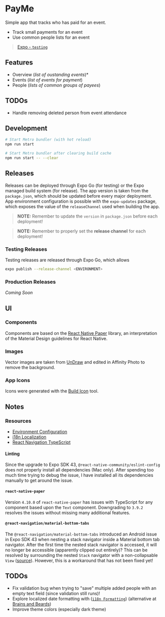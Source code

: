 # PayMe

Simple app that tracks who has paid for an event.

- Track small payments for an event
- Use common people lists for an event

> [Expo - `testing`](https://expo.dev/@kendallroth/payme?release-channel=testing)

## Features

- Overview (_list of oustanding events_)*
- Events (_list of events for payment_)
- People (_lists of common groups of payees_)

## TODOs

- Handle removing deleted person from event attendance

## Development

```sh
# Start Metro bundler (with hot reload)
npm run start

# Start Metro bundler after clearing build cache
npm run start -- --clear
```

## Releases

Releases can be deployed through Expo Go (for testing) or the Expo managed build system (for release). The app version is taken from the `package.json`, which should be updated before every major deployment. App environment configuration is possible with the `expo-updates` package, which exposes the value of the `releaseChannel` used when building the app.

> **NOTE:** Remember to update the `version` in `package.json` before each deployment!

> **NOTE:** Remember to properly set the **release channel** for each deployment!

### Testing Releases

Testing releases are released through Expo Go, which allows

```sh
expo publish --release-channel <ENVIRONMENT>
```

### Production Releases

_Coming Soon_

## UI

### Components

Components are based on the [React Native Paper](https://callstack.github.io/react-native-paper/) library, an interpretation of the Material Design guidelines for React Native.

### Images

Vector images are taken from [UnDraw](https://undraw.co/illustrations) and edited in Affinity Photo to remove the background.

### App Icons

Icons were generated with the [Build Icon](https://buildicon.netlify.app/?color=white&emoji=palms_up_together) tool.

## Notes

### Resources

- [Environment Configuration](https://docs.expo.dev/distribution/release-channels/#using-release-channels-for-environment-variable-configuration)
- [i18n Localization](https://brainsandbeards.com/blog/i18n-in-react-native-apps)
- [React Navigation TypeScript](https://reactnavigation.org/docs/typescript)

#### Linting

Since the upgrade to Expo SDK 43, `@react-native-community/eslint-config` does not properly install all dependencies (Mac only). After spending too much time trying to debug the issue, I have installed all its dependencies manually to get around the issue.

#### `react-native-paper`

Version `4.10.0` of `react-native-paper` has issues with TypeScript for any component based upon the `Text` component. Downgrading to `3.9.2` resolves the issues without missing many additional features.


#### `@react-navigation/material-bottom-tabs`

The `@react-navigation/material-bottom-tabs` introduced an Android issue in Expo SDK 43 when nesting a stack navigator inside a Material bottom tab navigator. After the first time the nested stack navigator is accessed, it will no longer be accessible (apparently clipped out entirely)? This can be resolved by surrounding the nested `Stack` navigator with a non-collapsable `View` ([source](https://github.com/software-mansion/react-native-screens/issues/1197#issuecomment-993682256)). However, this is a workaround that has not been fixed yet!

## TODOs

- Fix validation bug when trying to "save" multiple added people with an empty text field (since validation still runs)!
- Explore localized date formatting with ([`i18n Formatting`](https://www.i18next.com/translation-function/formatting)) (alternative at [Brains and Beards](https://brainsandbeards.com/blog/i18n-in-react-native-apps#formatting))
- Improve theme colors (especially dark theme)
